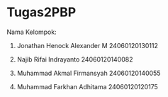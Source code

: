 # Tugas2PBP

Nama Kelompok:
1. Jonathan Henock Alexander M 24060120130112

2. Najib Rifai Indrayanto 24060120140082

3. Muhammad Akmal Firmansyah 24060120140055

4. Muhammad Farkhan Adhitama 24060120120175
